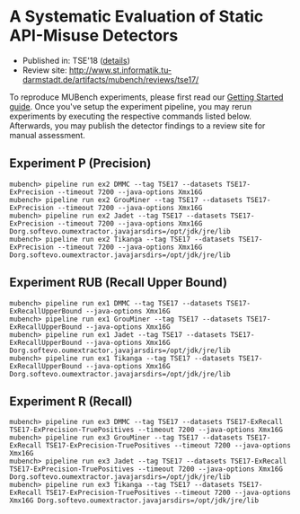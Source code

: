 # A Systematic Evaluation of Static API-Misuse Detectors

* Published in: TSE'18 ([details](http://sven-amann.de/publications/2018-03-A-Systematic-Evalution-of-Static-API-Misuse-Detectors/))
* Review site: http://www.st.informatik.tu-darmstadt.de/artifacts/mubench/reviews/tse17/

To reproduce MUBench experiments, please first read our [Getting Started guide](../../../#getting-started).
Once you've setup the experiment pipeline, you may rerun experiments by executing the respective commands listed below.
Afterwards, you may publish the detector findings to a review site for manual assessment.

## Experiment P (Precision)

    mubench> pipeline run ex2 DMMC --tag TSE17 --datasets TSE17-ExPrecision --timeout 7200 --java-options Xmx16G
    mubench> pipeline run ex2 GrouMiner --tag TSE17 --datasets TSE17-ExPrecision --timeout 7200 --java-options Xmx16G
    mubench> pipeline run ex2 Jadet --tag TSE17 --datasets TSE17-ExPrecision --timeout 7200 --java-options Xmx16G Dorg.softevo.oumextractor.javajarsdirs=/opt/jdk/jre/lib
    mubench> pipeline run ex2 Tikanga --tag TSE17 --datasets TSE17-ExPrecision --timeout 7200 --java-options Xmx16G Dorg.softevo.oumextractor.javajarsdirs=/opt/jdk/jre/lib

## Experiment RUB (Recall Upper Bound)

    mubench> pipeline run ex1 DMMC --tag TSE17 --datasets TSE17-ExRecallUpperBound --java-options Xmx16G
    mubench> pipeline run ex1 GrouMiner --tag TSE17 --datasets TSE17-ExRecallUpperBound --java-options Xmx16G
    mubench> pipeline run ex1 Jadet --tag TSE17 --datasets TSE17-ExRecallUpperBound --java-options Xmx16G Dorg.softevo.oumextractor.javajarsdirs=/opt/jdk/jre/lib
    mubench> pipeline run ex1 Tikanga --tag TSE17 --datasets TSE17-ExRecallUpperBound --java-options Xmx16G Dorg.softevo.oumextractor.javajarsdirs=/opt/jdk/jre/lib

## Experiment R (Recall)

    mubench> pipeline run ex3 DMMC --tag TSE17 --datasets TSE17-ExRecall TSE17-ExPrecision-TruePositives --timeout 7200 --java-options Xmx16G
    mubench> pipeline run ex3 GrouMiner --tag TSE17 --datasets TSE17-ExRecall TSE17-ExPrecision-TruePositives --timeout 7200 --java-options Xmx16G
    mubench> pipeline run ex3 Jadet --tag TSE17 --datasets TSE17-ExRecall TSE17-ExPrecision-TruePositives --timeout 7200 --java-options Xmx16G Dorg.softevo.oumextractor.javajarsdirs=/opt/jdk/jre/lib
    mubench> pipeline run ex3 Tikanga --tag TSE17 --datasets TSE17-ExRecall TSE17-ExPrecision-TruePositives --timeout 7200 --java-options Xmx16G Dorg.softevo.oumextractor.javajarsdirs=/opt/jdk/jre/lib
